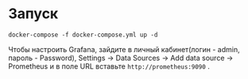 
# Запуск
```
docker-compose -f docker-compose.yml up -d
```
Чтобы настроить Grafana, зайдите в личный кабинет(логин - admin, пароль - Password), Settings -> Data Sources -> Add data source -> Prometheus и в поле URL вставьте ```http://prometheus:9090``` .